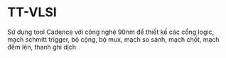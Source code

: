 # TT-VLSI
Sử dụng tool Cadence với công nghệ 90nm để thiết kế các cổng logic, mạch schmitt trigger, bộ cộng, bộ mux, mạch so sánh, mạch chốt, mạch đếm lên, thanh ghi dịch
